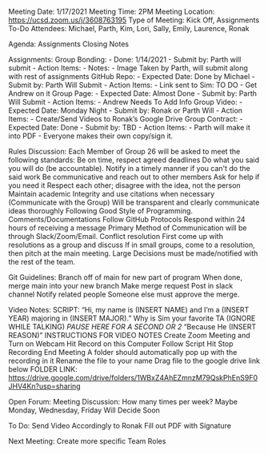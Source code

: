 Meeting
Date: 1/17/2021
Meeting Time: 2PM
Meeting Location: https://ucsd.zoom.us/j/3608763195
Type of Meeting: Kick Off, Assignments To-Do
Attendees: Michael, Parth, Kim, Lori, Sally, Emily, Laurence, Ronak
 
Agenda:
            Assignments
            Closing Notes
 
 Assignments:
            Group Bonding:
                        - Done: 1/14/2021
                        - Submit by: Parth will submit
                        - Action Items:
                        - Notes:
                                    - Image Taken by Parth, will submit along with rest of assignments
            GitHub Repo:
                        - Expected Date: Done by Michael
                        - Submit by: Parth Will Submit
                        - Action Items:
                                    - Link sent to Sim: TO DO
			                              - Get Andrew on it
            Group Page:
                        - Expected Date: Almost Done
                        - Submit by: Parth Will Submit
                        - Action Items:
			                              - Andrew Needs To Add Info 
            Group Video:
                        - Expected Date: Monday Night
                        - Submit by: Ronak or Parth Will
                        - Action Items:
			                              - Create/Send Videos to Ronak’s Google Drive
            Group Contract:
                        - Expected Date: Done
                        - Submit by: TBD
                        - Action Items:
			                              - Parth will make it into PDF
			                              - Everyone makes their own copy/sign it.

Rules Discussion:
Each Member of Group 26 will be asked to meet the following standards:
Be on time, respect agreed deadlines
Do what you said you will do (be accountable).
Notify in a timely manner if you can't do the said work
Be communicative and reach out to other members
Ask for help if you need it
Respect each other; disagree with the idea, not the person
Maintain academic Integrity and use citations when necessary (Communicate with the Group)
Will be transparent and clearly communicate ideas thoroughly
Following Good Style of Programming.
Comments/Documentations
Follow GitHub Protocols
Respond within 24 hours of receiving a message
Primary Method of Communication will be through Slack/Zoom/Email.
Conflict resolution
First come up with resolutions as a group and discuss
If in small groups, come to a resolution, then pitch at the main meeting.
Large Decisions must be made/notified with the rest of the team. 

Git Guidelines:
Branch off of main for new part of program
When done, merge main into your new branch
Make merge request
Post in slack channel
Notify related people
Someone else must approve the merge.



Video Notes:
SCRIPT: 
“Hi, my name is (INSERT NAME) and I’m a (INSERT YEAR) majoring in (INSERT MAJOR).”
Why is Sim your favorite TA (IGNORE WHILE TALKING)
*PAUSE HERE FOR A SECOND OR 2*
“Because He (INSERT REASON)”
INSTRUCTIONS FOR VIDEO NOTES
Create Zoom Meeting and Turn on Webcam
Hit Record on this Computer
Follow Script
Hit Stop Recording
End Meeting
A folder should automatically pop up with the recording in it
Rename the file to your name 
Drag file to the google drive link below
FOLDER LINK:
https://drive.google.com/drive/folders/1WBxZ4AhEZmnzM79QskPhEnS9F0JHV4Kn?usp=sharing


Open Forum:
Meeting Discussion:
How many times per week?
Maybe Monday, Wednesday, Friday
Will Decide Soon

To Do:
	Send Video Accordingly to Ronak
	Fill out PDF with Signature

Next Meeting:
	Create more specific Team Roles
